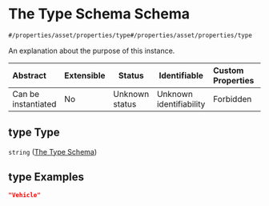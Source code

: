 # The Type Schema Schema

```txt
#/properties/asset/properties/type#/properties/asset/properties/type
```

An explanation about the purpose of this instance.


| Abstract            | Extensible | Status         | Identifiable            | Custom Properties | Additional Properties | Access Restrictions | Defined In                                                                           |
| :------------------ | ---------- | -------------- | ----------------------- | :---------------- | --------------------- | ------------------- | ------------------------------------------------------------------------------------ |
| Can be instantiated | No         | Unknown status | Unknown identifiability | Forbidden         | Allowed               | none                | [quote_schema.schema.json\*](../out/quote_schema.schema.json "open original schema") |

## type Type

`string` ([The Type Schema](quote_schema-properties-the-asset-schema-properties-the-type-schema.md))

## type Examples

```json
"Vehicle"
```
